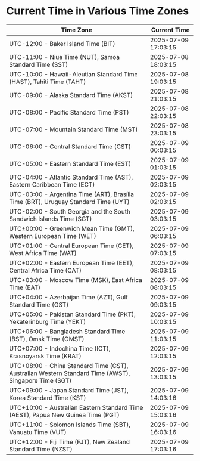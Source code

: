 # Current Time in Various Time Zones

| Time Zone | Current Time |
|-----------|--------------|
| UTC-12:00 - Baker Island Time (BIT) | 2025-07-09 17:03:15 |
| UTC-11:00 - Niue Time (NUT), Samoa Standard Time (SST) | 2025-07-08 18:03:15 |
| UTC-10:00 - Hawaii-Aleutian Standard Time (HAST), Tahiti Time (TAHT) | 2025-07-08 19:03:15 |
| UTC-09:00 - Alaska Standard Time (AKST) | 2025-07-08 21:03:15 |
| UTC-08:00 - Pacific Standard Time (PST) | 2025-07-08 22:03:15 |
| UTC-07:00 - Mountain Standard Time (MST) | 2025-07-08 23:03:15 |
| UTC-06:00 - Central Standard Time (CST) | 2025-07-09 00:03:15 |
| UTC-05:00 - Eastern Standard Time (EST) | 2025-07-09 01:03:15 |
| UTC-04:00 - Atlantic Standard Time (AST), Eastern Caribbean Time (ECT) | 2025-07-09 02:03:15 |
| UTC-03:00 - Argentina Time (ART), Brasília Time (BRT), Uruguay Standard Time (UYT) | 2025-07-09 02:03:15 |
| UTC-02:00 - South Georgia and the South Sandwich Islands Time (SGT) | 2025-07-09 03:03:15 |
| UTC±00:00 - Greenwich Mean Time (GMT), Western European Time (WET) | 2025-07-09 06:03:15 |
| UTC+01:00 - Central European Time (CET), West Africa Time (WAT) | 2025-07-09 07:03:15 |
| UTC+02:00 - Eastern European Time (EET), Central Africa Time (CAT) | 2025-07-09 08:03:15 |
| UTC+03:00 - Moscow Time (MSK), East Africa Time (EAT) | 2025-07-09 08:03:15 |
| UTC+04:00 - Azerbaijan Time (AZT), Gulf Standard Time (GST) | 2025-07-09 09:03:15 |
| UTC+05:00 - Pakistan Standard Time (PKT), Yekaterinburg Time (YEKT) | 2025-07-09 10:03:15 |
| UTC+06:00 - Bangladesh Standard Time (BST), Omsk Time (OMST) | 2025-07-09 11:03:15 |
| UTC+07:00 - Indochina Time (ICT), Krasnoyarsk Time (KRAT) | 2025-07-09 12:03:15 |
| UTC+08:00 - China Standard Time (CST), Australian Western Standard Time (AWST), Singapore Time (SGT) | 2025-07-09 13:03:15 |
| UTC+09:00 - Japan Standard Time (JST), Korea Standard Time (KST) | 2025-07-09 14:03:16 |
| UTC+10:00 - Australian Eastern Standard Time (AEST), Papua New Guinea Time (PGT) | 2025-07-09 15:03:16 |
| UTC+11:00 - Solomon Islands Time (SBT), Vanuatu Time (VUT) | 2025-07-09 16:03:16 |
| UTC+12:00 - Fiji Time (FJT), New Zealand Standard Time (NZST) | 2025-07-09 17:03:16 |
